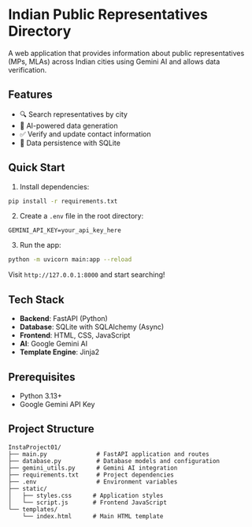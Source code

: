 # Indian Public Representatives Directory

A web application that provides information about public representatives (MPs, MLAs) across Indian cities using Gemini AI and allows data verification.

## Features

- 🔍 Search representatives by city
- 🤖 AI-powered data generation
- ✅ Verify and update contact information
- 💾 Data persistence with SQLite

## Quick Start

1. Install dependencies:
```bash
pip install -r requirements.txt
```

2. Create a `.env` file in the root directory:
```
GEMINI_API_KEY=your_api_key_here
```

3. Run the app:
```bash
python -m uvicorn main:app --reload
```

Visit `http://127.0.0.1:8000` and start searching!

## Tech Stack

- **Backend**: FastAPI (Python)
- **Database**: SQLite with SQLAlchemy (Async)
- **Frontend**: HTML, CSS, JavaScript
- **AI**: Google Gemini AI
- **Template Engine**: Jinja2

## Prerequisites

- Python 3.13+
- Google Gemini API Key

## Project Structure

```
InstaProject01/
├── main.py              # FastAPI application and routes
├── database.py          # Database models and configuration
├── gemini_utils.py      # Gemini AI integration
├── requirements.txt     # Project dependencies
├── .env                 # Environment variables
├── static/             
│   ├── styles.css      # Application styles
│   └── script.js       # Frontend JavaScript
└── templates/
    └── index.html      # Main HTML template
```